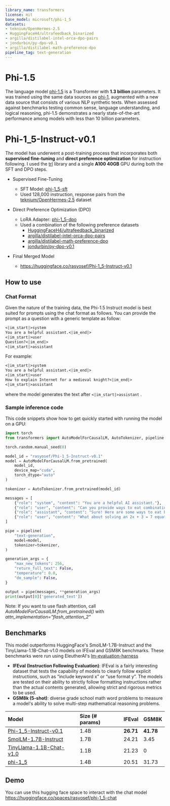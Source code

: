 ```yaml
---
library_name: transformers
license: mit
base_model: microsoft/phi-1_5
datasets:
- teknium/OpenHermes-2.5
- HuggingFaceH4/ultrafeedback_binarized
- argilla/distilabel-intel-orca-dpo-pairs
- jondurbin/py-dpo-v0.1
- argilla/distilabel-math-preference-dpo
pipeline_tag: text-generation
---
```


# Phi-1.5
The language model [phi-1.5](https://huggingface.co/microsoft/phi-1_5) is a Transformer with **1.3 billion** parameters. It was trained using the same data sources as [phi-1](https://huggingface.co/microsoft/phi-1), augmented with a new data source that consists of various NLP synthetic texts. When assessed against benchmarks testing common sense, language understanding, and logical reasoning, phi-1.5 demonstrates a nearly state-of-the-art performance among models with less than 10 billion parameters.

# Phi-1_5-Instruct-v0.1
The model has underwent a post-training process that incorporates both **supervised fine-tuning** and **direct preference optimization** for instruction following. I used the [trl](https://huggingface.co/docs/trl/en/index) library and a single **A100 40GB** GPU during both the SFT and DPO steps.

- Supervised Fine-Tuning
  - SFT Model: [phi-1_5-sft](https://huggingface.co/rasyosef/phi-1_5-sft)
  - Used 128,000 instruction, response pairs from the [teknium/OpenHermes-2.5](https://huggingface.co/datasets/teknium/OpenHermes-2.5) dataset

- Direct Preference Optimization (DPO)
  - LoRA Adapter: [phi-1_5-dpo](https://huggingface.co/rasyosef/phi-1_5-dpo)
  - Used a combination of the following preference datasets
    - [HuggingFaceH4/ultrafeedback_binarized](https://huggingface.co/datasets/HuggingFaceH4/ultrafeedback_binarized)
    - [argilla/distilabel-intel-orca-dpo-pairs](https://huggingface.co/datasets/argilla/distilabel-intel-orca-dpo-pairs)
    - [argilla/distilabel-math-preference-dpo](https://huggingface.co/datasets/argilla/distilabel-math-preference-dpo)
    - [jondurbin/py-dpo-v0.1](https://huggingface.co/datasets/jondurbin/py-dpo-v0.1)

- Final Merged Model
    - https://huggingface.co/rasyosef/Phi-1_5-Instruct-v0.1

## How to use
### Chat Format

Given the nature of the training data, the Phi-1.5 Instruct model is best suited for prompts using the chat format as follows. 
You can provide the prompt as a question with a generic template as follow:
```markdown
<|im_start|>system
You are a helpful assistant.<|im_end|>
<|im_start|>user
Question?<|im_end|>
<|im_start|>assistant
```

For example:
```markdown
<|im_start|>system
You are a helpful assistant.<|im_end|>
<|im_start|>user
How to explain Internet for a medieval knight?<|im_end|>
<|im_start|>assistant
```
where the model generates the text after `<|im_start|>assistant` .

### Sample inference code

This code snippets show how to get quickly started with running the model on a GPU:

```python
import torch 
from transformers import AutoModelForCausalLM, AutoTokenizer, pipeline 

torch.random.manual_seed(0) 

model_id = "rasyosef/Phi-1_5-Instruct-v0.1"
model = AutoModelForCausalLM.from_pretrained( 
    model_id,  
    device_map="cuda",  
    torch_dtype="auto" 
) 

tokenizer = AutoTokenizer.from_pretrained(model_id) 

messages = [ 
    {"role": "system", "content": "You are a helpful AI assistant."}, 
    {"role": "user", "content": "Can you provide ways to eat combinations of bananas and dragonfruits?"}, 
    {"role": "assistant", "content": "Sure! Here are some ways to eat bananas and dragonfruits together: 1. Banana and dragonfruit smoothie: Blend bananas and dragonfruits together with some milk and honey. 2. Banana and dragonfruit salad: Mix sliced bananas and dragonfruits together with some lemon juice and honey."}, 
    {"role": "user", "content": "What about solving an 2x + 3 = 7 equation?"}, 
] 

pipe = pipeline( 
    "text-generation", 
    model=model, 
    tokenizer=tokenizer, 
) 

generation_args = { 
    "max_new_tokens": 256, 
    "return_full_text": False, 
    "temperature": 0.0, 
    "do_sample": False, 
} 

output = pipe(messages, **generation_args) 
print(output[0]['generated_text'])  
```

Note: If you want to use flash attention, call _AutoModelForCausalLM.from_pretrained()_ with _attn_implementation="flash_attention_2"_

## Benchmarks

This model outperforms HuggingFace's SmolLM-1.7B-Instruct and the TinyLlama-1.1B-Chat-v1.0 models on IFEval and GSM8K benchmarks. These benchmarks were run using EleutherAI's [lm-evaluation-harness](https://github.com/EleutherAI/lm-evaluation-harness)

- **IFEval (Instruction Following Evaluation)**: IFEval is a fairly interesting dataset that tests the capability of models to clearly follow explicit instructions, such as “include keyword x” or “use format y”. The models are tested on their ability to strictly follow formatting instructions rather than the actual contents generated, allowing strict and rigorous metrics to be used.
- **GSM8k (5-shot)**: diverse grade school math word problems to measure a model's ability to solve multi-step mathematical reasoning problems.

|Model|Size (# params)|IFEval|GSM8K|
|:----|:--------------|:-----|:----|
|[Phi-1_5-Instruct-v0.1](https://huggingface.co/rasyosef/Phi-1_5-Instruct-v0.1)|1.4B|**26.71**|**41.78**|
|[SmolLM-1.7B-Instruct](https://huggingface.co/HuggingFaceTB/SmolLM-1.7B-Instruct)|1.7B|24.21|3.45|
|[TinyLlama-1.1B-Chat-v1.0](https://huggingface.co/TinyLlama/TinyLlama-1.1B-Chat-v1.0)|1.1B|21.23|0|
|[phi-1_5](https://huggingface.co/microsoft/phi-1_5)|1.4B|20.51|31.73|

## Demo

You can use this hugging face space to interact with the chat model
https://huggingface.co/spaces/rasyosef/phi-1_5-chat